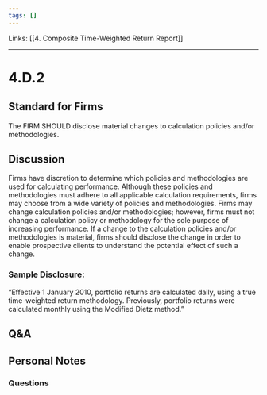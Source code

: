 ```yaml
---
tags: []
---
```

Links: [[4. Composite Time-Weighted Return Report]]
___
# 4.D.2
## Standard for Firms
The FIRM SHOULD disclose material changes to calculation policies and/or methodologies.
## Discussion
Firms have discretion to determine which policies and methodologies are used for calculating performance. Although these policies and methodologies must adhere to all applicable calculation requirements, firms may choose from a wide variety of policies and methodologies. Firms may change calculation policies and/or methodologies; however, firms must not change a calculation policy or methodology for the sole purpose of increasing performance. If a change to the calculation policies and/or methodologies is material, firms should disclose the change in order to enable prospective clients to understand the potential effect of such a change.
### Sample Disclosure:
“Effective 1 January 2010, portfolio returns are calculated daily, using a true time-weighted return methodology. Previously, portfolio returns were calculated monthly using the Modified Dietz method.”
## Q&A

## Personal Notes

### Questions